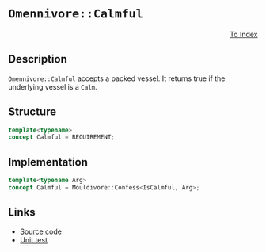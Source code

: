 <!-- Copyright 2024 Feng Mofan
SPDX-License-Identifier: Apache-2.0 -->

# `Omennivore::Calmful`

<p style='text-align: right;'><a href="../../concepts.md#omennivore-calmful">To Index</a></p>

## Description

`Omennivore::Calmful` accepts a packed vessel.
It returns true if the underlying vessel is a `Calm`.

## Structure

```C++
template<typename>
concept Calmful = REQUIREMENT;
```

## Implementation

```C++
template<typename Arg>
concept Calmful = Mouldivore::Confess<IsCalmful, Arg>;
```

## Links

- [Source code](../../../../conceptrodon/descend/omennivore/concepts/calmful.hpp)
- [Unit test](../../../../tests/unit/concepts/omennivore/calmful.test.hpp)
